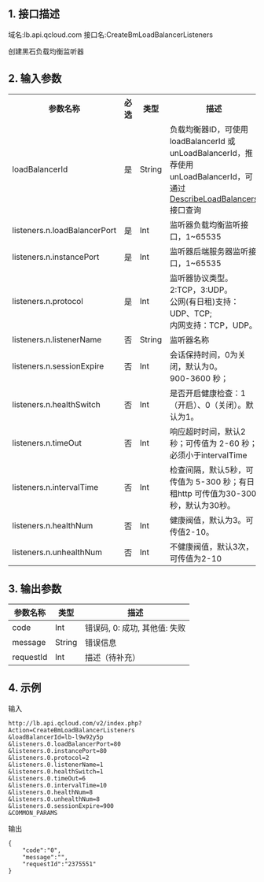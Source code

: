 ## 1. 接口描述
域名:lb.api.qcloud.com
接口名:CreateBmLoadBalancerListeners

创建黑石负载均衡监听器

## 2. 输入参数
<table class="t"><tbody><tr>
<th><b>参数名称</b></th>
<th><b>必选</b></th>
<th><b>类型</b></th>
<th><b>描述</b></th>
<tr>
<td> loadBalancerId
<td> 是
<td> String
<td> 负载均衡器ID，可使用loadBalancerId 或 unLoadBalancerId，推荐使用unLoadBalancerId，可通过<a href="/doc/api/229/%E6%9F%A5%E8%AF%A2%E9%A1%B9%E7%9B%AE%E5%88%97%E8%A1%A8" title="DescribeLoadBalancers">DescribeLoadBalancers</a>接口查询
<tr>
<td> listeners.n.loadBalancerPort
<td> 是
<td> Int
<td> 监听器负载均衡监听接口，1~65535
<tr>
<td> listeners.n.instancePort
<td> 是
<td> Int
<td> 监听器后端服务器监听接口，1~65535
<tr>
<td> listeners.n.protocol
<td> 是
<td> Int
<td> 监听器协议类型。<br>2:TCP，3:UDP。<br>
公网(有日租)支持：UDP、TCP;<br>
内网支持：TCP，UDP。
<tr>
<td> listeners.n.listenerName
<td> 否
<td> String
<td> 监听器名称
<tr>
<td> listeners.n.sessionExpire
<td> 否
<td> Int
<td> 会话保持时间，0为关闭，默认为0。<br>900-3600 秒；
<tr>
<td> listeners.n.healthSwitch
<td> 否
<td> Int
<td> 是否开启健康检查：1（开启）、0（关闭）。默认为1。
<tr>
<td> listeners.n.timeOut
<td> 否
<td> Int
<td> 响应超时时间，默认2秒；可传值为 2-60 秒；必须小于intervalTime<br>
<tr>
<td> listeners.n.intervalTime
<td> 否
<td> Int
<td> 检查间隔，默认5秒，可传值为 5-300 秒；有日租http 可传值为30-300秒，默认为30秒。
<tr>
<td> listeners.n.healthNum
<td> 否
<td> Int
<td> 健康阀值，默认为3。可传值2-10。
<tr>
<td> listeners.n.unhealthNum
<td> 否
<td> Int
<td> 不健康阀值，默认3次，可传值为2-10 
<tr>
</tbody></table>


## 3. 输出参数
| 参数名称 | 类型 | 描述 |
|---------|---------|---------|
| code | Int | 错误码, 0: 成功, 其他值: 失败|
| message | String | 错误信息|
| requestId | Int | 描述（待补充） |


## 4. 示例
输入
```
http://lb.api.qcloud.com/v2/index.php?Action=CreateBmLoadBalancerListeners
&loadBalancerId=lb-l9w92y5p
&listeners.0.loadBalancerPort=80
&listeners.0.instancePort=80
&listeners.0.protocol=2
&listeners.0.listenerName=1
&listeners.0.healthSwitch=1
&listeners.0.timeOut=6
&listeners.0.intervalTime=10
&listeners.0.healthNum=8
&listeners.0.unhealthNum=8
&listeners.0.sessionExpire=900
&COMMON_PARAMS
```
输出
```
{
    "code":"0",
    "message":"",
    "requestId":"2375551"
}
```

